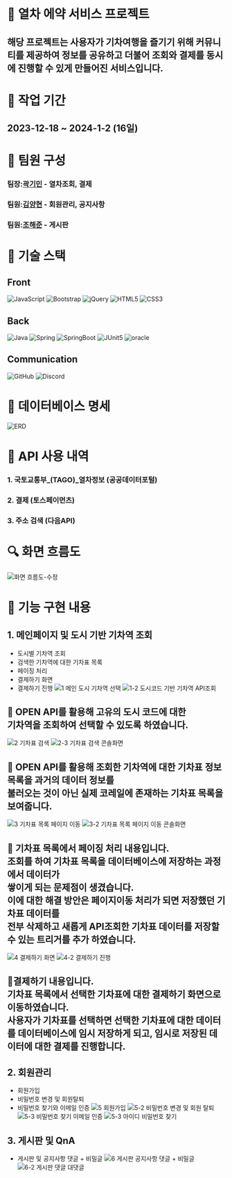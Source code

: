 # 🚉 열차 에약 서비스 프로젝트
  ## 해당 프로젝트는 사용자가 기차여행을 즐기기 위해 커뮤니티를 제공하여 정보를 공유하고 더불어 조회와 결제를 동시에 진행할 수 있게 만들어진 서비스입니다.
# 📆 작업 기간
## 2023-12-18 ~ 2024-1-2 (16일)
# 👷 팀원 구성
### 팀장:[곽기민](https://github.com/kminimini) - 열차조회, 결제
### 팀원:[김양현](https://github.com/rladidgus) - 회원관리, 공지사항
### 팀원:[조해준](https://github.com/ChoHaeJun) - 게시판
# 🔧 기술 스택
## Front 
<div>
 <img alt="JavaScript" src="https://img.shields.io/badge/javascript-%23323330.svg?style=for-the-badge&logo=javascript&logoColor=%23F7DF1E"/>
 <img alt="Bootstrap" src="https://img.shields.io/badge/bootstrap-%23563D7C.svg?style=for-the-badge&logo=bootstrap&logoColor=white"/>
 <img alt="jQuery" src="https://img.shields.io/badge/jquery-%230769AD.svg?style=for-the-badge&logo=jquery&logoColor=white"/>
 <img alt="HTML5" src="https://img.shields.io/badge/html5-%23E34F26.svg?style=for-the-badge&logo=html5&logoColor=white"/>
 <img alt="CSS3" src="https://img.shields.io/badge/CSS3-1572B6?style=for-the-badge&logo=CSS3&logoColor=white"/>
</div>

## Back
<div>
 <img alt="Java" src="https://img.shields.io/badge/java-%23ED8B00.svg?style=for-the-badge&logo=java&logoColor=white"/>
 <img alt="Spring" src="https://img.shields.io/badge/spring-%236DB33F.svg?style=for-the-badge&logo=spring&logoColor=white"/>
 <img alt="SpringBoot" src="https://img.shields.io/badge/springboot-6DB33F?style=for-the-badge&logo=springboot&logoColor=white"/>
 <img alt="JUnit5" src="https://img.shields.io/badge/JUnit5-25A162?style=for-the-badge&logo=mysql&logoColor=white"/>
 <img alt="oracle" src="https://img.shields.io/badge/oracle-4479A1?style=for-the-badge&logo=oracle&logoColor=red"/>
</div>
 
## Communication
<div>
 <img alt="GitHub" src="https://img.shields.io/badge/github-%23121011.svg?style=for-the-badge&logo=github&logoColor=white"/>   
 <img alt="Discord" src="https://img.shields.io/badge/Discord-%237289DA.svg?style=for-the-badge&logo=discord&logoColor=white"/>
</div>

# 🔐 데이터베이스 명세
![ERD](https://github.com/kminimini/CocoT/assets/138873285/564e0dac-d911-4fa5-842e-59f0066c34a4)
# 📃 API 사용 내역

### 1. 국토교통부_(TAGO)_열차정보 (공공데이터포털)

### 2. 결제 (토스페이먼츠)

### 3. 주소 검색 (다음API)

# 🔍 화면 흐름도
![화면 흐름도-수정](https://github.com/kminimini/CocoT/assets/138873285/c5c4fe94-9462-4b65-a337-afe79b69ee2f)
# 📑 기능 구현 내용
## 1. 메인페이지 및 도시 기반 기차역 조회
  * 도시별 기차역 조회
  * 검색한 기차역에 대한 기차표 목록
  * 페이징 처리
  * 결제하기 화면
  * 결제하기 진행
![1 메인 도시 기차역 선택](https://github.com/kminimini/CocoT/assets/138873285/648024d7-731d-4c40-9add-533d55f710a0)
![1-2 도시코드 기반 기차역 API조회](https://github.com/kminimini/CocoT/assets/138873285/a0836db8-bf24-4a0c-a20e-0cd5e9cb798c)</br>
## 🚧 OPEN API를 활용해 고유의 도시 코드에 대한 </br>기차역을 조회하여 선택할 수 있도록 하였습니다.
![2 기차표 검색](https://github.com/kminimini/CocoT/assets/138873285/2a5b19d5-8bee-48af-9017-537967540b33)
![2-3 기차표 검색 콘솔화면 ](https://github.com/kminimini/CocoT/assets/138873285/46623928-c136-4095-b801-bcd42ea63590)</br>
## 🚧 OPEN API를 활용해 조회한 기차역에 대한 기차표 정보 목록을 과거의 데이터 정보를 </br>불러오는 것이 아닌 실제 코레일에 존재하는 기차표 목록을 보여줍니다.
![3 기차표 목록 페이지 이동](https://github.com/kminimini/CocoT/assets/138873285/e156e420-dff3-4511-8720-33bff3961710)
![3-2  기차표 목록 페이지 이동 콘솔화면](https://github.com/kminimini/CocoT/assets/138873285/1f750ba0-9c61-4aa8-9218-e7b4962a08ab)
## 🚧 기차표 목록에서 페이징 처리 내용입니다. </br>조회를 하여 기차표 목록을 데이터베이스에 저장하는 과정에서 데이터가 </br>쌓이게 되는 문제점이 생겼습니다.</br>이에 대한 해결 방안은 페이지이동 처리가 되면 저장했던 기차표 데이터를 </br>전부 삭제하고 새롭게 API조회한 기차표 데이터를 저장할수 있는 트리거를 추가 하였습니다.
![4 결제하기 화면](https://github.com/kminimini/CocoT/assets/138873285/51806383-79ef-4dce-9a80-249d98695e3c)
![4-2 결제하기 진행](https://github.com/kminimini/CocoT/assets/138873285/c84d1038-522b-44e0-9045-06d9b558c077)
## 🚧결제하기 내용입니다. </br>기차표 목록에서 선택한 기차표에 대한 결제하기 화면으로 이동하였습니다.</br> 사용자가 기차표를 선택하면 선택한 기차표에 대한 데이터를 데이터베이스에 임시 저장하게 되고, 임시로 저장된 데이터에 대한 결제를 진행합니다.
## 2. 회원관리
  * 회원가입
  * 비밀번호 변경 및 회원탈퇴
  * 비밀번호 찾기와 이메일 인증
![5  회원가입](https://github.com/kminimini/CocoT/assets/138873285/175da7f2-f6e8-45a0-916c-14bee224c953)
![5-2 비밀번호 변경 및 회원 탈퇴](https://github.com/kminimini/CocoT/assets/138873285/7cf2900b-0f89-4bd3-b2df-260a4bedd5c8)
![5-3  비밀번호 찾기 이메일 인증](https://github.com/kminimini/CocoT/assets/138873285/d08daf9b-1589-41df-b58f-8a2974ae7f20)
![5-3  아이디 비밀번호 찾기](https://github.com/kminimini/CocoT/assets/138873285/e6fd8bc1-b8ad-41a4-8136-1f94a06baff5)
## 3. 게시판 및 QnA
  * 게시판 및 공지사항 댓글 + 비밀글
![6  게시판 공지사항 댓글 + 비밀글](https://github.com/kminimini/CocoT/assets/138873285/82f5d1f8-604d-4167-88df-623134ec801f)
![6-2  게시판 댓글 대댓글](https://github.com/kminimini/CocoT/assets/138873285/ea41d8ee-8686-49ca-83ed-2c6b17c01715)

